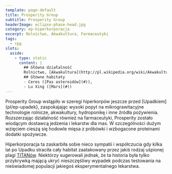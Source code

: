 ```yaml
---
template: page-default
title: Prosperity Group
subtitle: Prosperity Group
headerImage: eclipse-phase-head.jpg
category: ep-hiperkorporacja
excerpt: Rolnictwo, Akwakultura, Farmaceutyki
tags:
  - rpg
slots:
  aside:
    - type: static
      content: |
        ## Główna działalność
        Rolnictwo, [Akwakultura](http://pl.wikipedia.org/wiki/Akwakultura), Farmaceutyki
        ## Główne habitaty
        - Ceres ([Pas asteroidów](#)), 
        - Lu Xing ([Mars](#))
---
```

Prosperity Group wstąpiło w szeregi hiperkorpów jeszcze przed [Upadkiem]{pl/ep-upadek}, zaspokajając wysoki popyt na mikrograwitacyjne technologie rolnicze, akwakultury, hydroponikę i inne źródła pożywienia. Rozszerzając działalność również na farmaceutyki, Prosperity zostało wiodącym dostawcą jedzenia i lekarstw dla mas. W szczególności dużym wzięciem cieszą się hodowle mięsa z próbówki i wzbogacone proteinami dodatki spożywcze.

Hiperkorporacja ta zaskarbiła sobie nieco sympatii i współczucia gdy kilka lat po Upadku straciła cały habitat zaatakowany przez jakiś rodzaj uśpionej plagi [TITANów](#). Niektórzy sugerowali jednak, że ta historia była tylko przykrywką mającą ukryć nieszczęśliwy wypadek podczas testowania na nieświadomej populacji jakiegoś eksperymentalnego lekarstwa.
